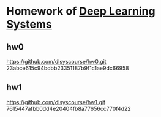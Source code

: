 # Homework of [Deep Learning Systems](https://dlsyscourse.org/)

## hw0
https://github.com/dlsyscourse/hw0.git 23abce615c94bdbb23351187b9f1c1ae9dc66958

## hw1
https://github.com/dlsyscourse/hw1.git 7615447afbb0dd4e20404fb8a77656cc770f4d22